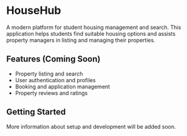 # HouseHub

A modern platform for student housing management and search. This application helps students find suitable housing options and assists property managers in listing and managing their properties.

## Features (Coming Soon)
- Property listing and search
- User authentication and profiles
- Booking and application management
- Property reviews and ratings

## Getting Started
More information about setup and development will be added soon.

